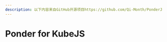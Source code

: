 ```yaml
---
description: 以下内容来自GitHub开源项目https://github.com/Qi-Month/PonderJs-Tutorials
---
```


# Ponder for KubeJS